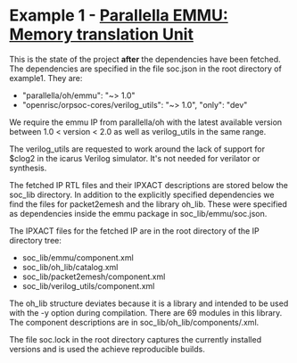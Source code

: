 # Example 1 - [Parallella EMMU: Memory translation Unit](https://github.com/parallella/oh/tree/master/src/emmu)


This is the state of the project **after** the dependencies have been fetched.
The dependencies are specified in the file soc.json in the root directory
of example1. They are:

- "parallella/oh/emmu": "~> 1.0"
- "openrisc/orpsoc-cores/verilog_utils": "~> 1.0", "only": "dev"

We require the emmu IP from parallella/oh with the latest available
version between 1.0 < version < 2.0 as well as verilog_utils in the same range.

The verilog_utils are requested to work around the lack of support for $clog2
in the icarus Verilog simulator. It's not needed for verilator or synthesis. 

The fetched IP RTL files and their IPXACT descriptions are stored below
the soc_lib directory. In addition to the explicitly specified dependencies
we find the files for packet2emesh and the library oh_lib. These were specified as dependencies 
inside the emmu package in soc_lib/emmu/soc.json.

The IPXACT files for the fetched IP are in the root directory of the IP directory tree:

- soc_lib/emmu/component.xml
- soc_lib/oh_lib/catalog.xml
- soc_lib/packet2emesh/component.xml
- soc_lib/verilog_utils/component.xml

The oh_lib structure deviates because it is a library and intended
to be used with the -y option during compilation. There are 69 modules in this library.
The component descriptions are in soc_lib/oh_lib/components/<name>.xml.
 
The file soc.lock in the root directory captures the currently installed versions and 
is used the achieve reproducible builds.
